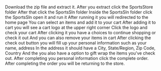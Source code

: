 Download the zip file and extract it. 
After you extract click the SportsStore folder
After that click the SportsSln folder
Inside the SportsSln folder click the SportsSln open it and run it
After running it you will redirected to the home page
You can select an items and add it to your cart
After adding it to cart you will see a cart logo at the upper right corner
Click the logo and check your cart
After clicking it you have a choices to continue shopping or check it out
And you can also remove your items in cart
After clicking the check out button you will fill up your personal information such as your name, address
In the address it should have a City, State/Region, Zip Code, Country
And the you also have a option to gift wrap the items you've check out.
After completing you personal information click the complete order.
After completing the order you will be returning to the store.
